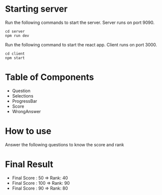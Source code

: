 
# Starting server

Run the following commands to start the server. Server runs on port 9090.
```
cd server
npm run dev
```
Run the following command to start the react app. Client runs on port 3000.
```
cd client
npm start
```
# Table of Components
- Question  
- Selections 
- ProgressBar
- Score
- WrongAnswer

# How to use 
Answer the following questions to know the score and rank

# Final Result 
- Final Score : 50 => Rank: 40
- Final Score : 100 => Rank: 90
- Final Score : 90 => Rank: 80
